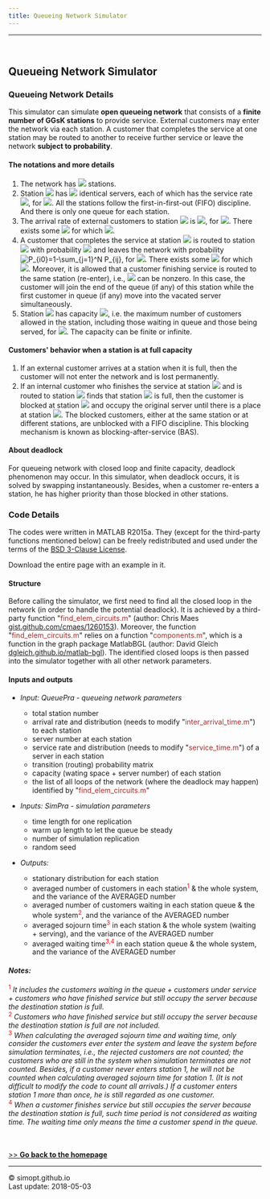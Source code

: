 ```yaml
---
title: Queueing Network Simulator
---
```

---

&nbsp;    
<!-- insert one empty line -->
<!-- can also use "<a></a>" or "<br><br>"  -->

<!-- 
Markdown Cheatsheet https://github.com/adam-p/markdown-here/wiki/Markdown-Cheatsheet
Mathematical formulae are supported by https://www.codecogs.com/latex/eqneditor.php
-->

## Queueing Network Simulator

### Queueing Network Details  

This simulator can simulate **open queueing network** that consists of a **finite number of GGsK stations** to provide service.
External customers may enter the network via each station.
A customer that completes the service at one station may be routed to another to receive further service or leave the network **subject to probability**.

#### The notations and more details
1. The network has <img src="https://latex.codecogs.com/svg.latex?{N}"> stations.  
2. Station <img src="https://latex.codecogs.com/svg.latex?{i}"> has <img src="https://latex.codecogs.com/svg.latex?{s_i}">
identical servers, each of which has the service rate <img src="https://latex.codecogs.com/svg.latex?{\mu_i>0}">, for
<img src="https://latex.codecogs.com/svg.latex?{i=1,\ldots,N}">.
All the stations follow the first-in-first-out (FIFO) discipline.
And there is only one queue for each station.  
3. The arrival rate of external customers to station <img src="https://latex.codecogs.com/svg.latex?{i}"> is 
<img src="https://latex.codecogs.com/svg.latex?{\lambda_i\geq&space;0}">, for <img src="https://latex.codecogs.com/svg.latex?{i=1,\ldots,N}">.
There exists some <img src="https://latex.codecogs.com/svg.latex?{i}"> for which <img src="https://latex.codecogs.com/svg.latex?{\lambda_i>0}">.  
4. A customer that completes the service at station <img src="https://latex.codecogs.com/svg.latex?{i}">
is routed to station <img src="https://latex.codecogs.com/svg.latex?{j}">
with probability <img src="https://latex.codecogs.com/svg.latex?{P_{ij}}">
and leaves the network with probability
<img src="https://latex.codecogs.com/svg.latex?\inline&space;P_{i0}=1-\sum_{j=1}^N&space;P_{ij}" title="P_{i0}=1-\sum_{j=1}^N P_{ij}">,
for <img src="https://latex.codecogs.com/svg.latex?{i,j=1,\ldots,N}">.
There exists some <img src="https://latex.codecogs.com/svg.latex?{i}"> for which <img src="https://latex.codecogs.com/svg.latex?{P_{i0}>0}">.
Moreover, it is allowed that a customer finishing service is routed to the same station (re-enter), i.e., <img src="https://latex.codecogs.com/svg.latex?{P_{ii}}"> can be nonzero.
In this case, the customer will join the end of the queue (if any) of this station while the first customer in queue (if any) move into the vacated server simultaneously.
5. Station <img src="https://latex.codecogs.com/svg.latex?{i}"> has capacity <img src="https://latex.codecogs.com/svg.latex?{K_i}">, i.e. the maximum number of customers allowed in the station, including those waiting in queue and those being served,
for <img src="https://latex.codecogs.com/svg.latex?{i=1,\ldots,N}">.
The capacity can be finite or infinite.

#### Customers' behavior when a station is at full capacity
1. If an external customer arrives at a station when it is full, then the customer will not enter the network and is lost permanently.  
2. If an internal customer who finishes the service at station <img src="https://latex.codecogs.com/svg.latex?{i}"> and is routed to station <img src="https://latex.codecogs.com/svg.latex?{j}"> finds that station <img src="https://latex.codecogs.com/svg.latex?{j}"> is full, then the customer is blocked at station <img src="https://latex.codecogs.com/svg.latex?{i}"> and occupy the original server until there is a place at station <img src="https://latex.codecogs.com/svg.latex?{j}">.
The blocked customers, either at the same station or at different stations, are unblocked with a FIFO discipline.
This blocking mechanism is known as blocking-after-service (BAS).

#### About deadlock
For queueing network with closed loop and finite capacity, deadlock phenomenon may occur.
In this simulator, when deadlock occurs, it is solved by swapping instantaneously.
Besides, when a customer re-enters a station, he has higher priority than those blocked in other stations.


### Code Details

The codes were written in MATLAB R2015a.
They (except for the third-party functions mentioned below) can be freely redistributed and used under the terms of the <a href="https://raw.githubusercontent.com/SimOpt/simopt.github.io/master/BSD License.txt" target="_blank">BSD 3-Clause License</a>.  

Download the entire page with an example in it.

#### Structure

Before calling the simulator, we first need to find all the closed loop in the network (in order to handle the potential deadlock).
It is achieved by a third-party function "<font color="brown">find_elem_circuits.m</font>" (author: Chris Maes [gist.github.com/cmaes/1260153](https://gist.github.com/cmaes/1260153)).
Moreover, the function "<font color="brown">find_elem_circuits.m</font>" relies on a function "<font color="brown">components.m</font>",
which is a function in the graph package MatlabBGL (author: David Gleich [dgleich.github.io/matlab-bgl](http://dgleich.github.io/matlab-bgl)).
The identified closed loops is then passed into the simulator together with all other network parameters.

#### Inputs and outputs

* *Input: QueuePra - queueing network parameters*  
  - total station number
  - arrival rate and distribution (needs to modify "<font color="brown">inter_arrival_time.m</font>") to each station  
  - server number at each station  
  - service rate and distribution (needs to modify "<font color="brown">service_time.m</font>") of a server in each station  
  - transition (routing) probability matrix  
  - capacity (wating space + server number) of each station  
  - the list of all loops of the network (where the deadlock may happen) identified by "<font color="brown">find_elem_circuits.m</font>"  

* *Inputs: SimPra - simulation parameters*  
  - time length for one replication  
  - warm up length to let the queue be steady  
  - number of simulation replication  
  - random seed  

* *Outputs:*  
  - stationary distribution for each station  
  - averaged number of customers in each station<sup><font color="red">1</font></sup> & the whole system, and the variance of the AVERAGED number
  - averaged number of customers waiting in each station queue & the whole system<sup><font color="red">2</font></sup>, and the variance of the AVERAGED number
  - averaged sojourn time<sup><font color="red">3</font></sup> in each station & the whole system (waiting + serving), and the variance of the AVERAGED number
  - averaged waiting time<sup><font color="red">3,4</font></sup> in each station queue & the whole system, and the variance of the AVERAGED number
  

<!--\* -->

<!--*Notes:*  -->
#### *Notes:*
<sup><font color="red">1</font></sup>
*It includes the customers waiting in the queue + customers under service + customers who have finished service but still occupy the server because the destination station is full.*  
<sup><font color="red">2</font></sup>
*Customers who have finished service but still occupy the server because the destination station is full are not included.*  
<sup><font color="red">3</font></sup>
*When calculating the averaged sojourn time and waiting time,
only consider the customers ever enter the system and leave the system before simulation terminates,
i.e., the rejected customers are not counted; the customers who are still in the system when simulation terminates are not counted.
Besides, if a customer never enters station 1, he will not be counted when calculating averaged sojourn time for station 1.
(It is not difficult to modify the code to count all arrivals.)
If a customer enters station 1 more than once, he is still regarded as one customer.*  
<sup><font color="red">4</font></sup>
*When a customer finishes service but still occupies the server because the destination station is full, such time period is not considered as waiting time.
The waiting time only means the time a customer spend in the queue.* 

&nbsp;    
&nbsp;    
[>> **Go back to the homepage**](https://simopt.github.io)


---

© simopt.github.io  
Last update: 2018-05-03
